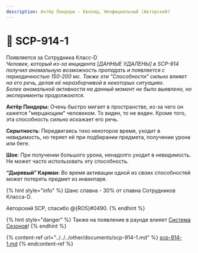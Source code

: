 ```yaml
---
description: Актёр Пандоры - Евклид, Неофициальный (Авторский)
---
```


# 🤯 SCP-914-1

Появляется за Сотрудника Класс-D\
_Человек, который из-за инцидента \[ДАННЫЕ УДАЛЕНЫ] в SCP-914 получил аномальную возможность пропадать и появляется с периодичностью 150-200 мс. Также эти "Способности" сильно влияет на его речь, делая её неразборчивой в некоторых ситуациях._\
_Более аномальной активности на данный момент не было выявлено, но эксперименты продолжаются._

**Актёр Пандоры:** Очень быстро мигает в пространстве, из-за чего он кажется "мерцающим" человеком. То виден, то не виден. Кроме того, эта способность сильно искажает его речь.

**Скрытность**: Передвигаясь тихо некоторое время, уходит в невидимость, но теряет её при подбирании предмета, получении урона или беге.

**Шок**: При получении большого урона, ненадолго уходит в невидимость. Не может часто использовать эту способность.

**“Дырявый” Карман**: Во время активации одной из своих способностей может потерять предмет из инвентаря.

{% hint style="info" %}
Шанс спавна - 30% от спавна Сотрудников Класса-D.

Авторский SCP, спасибо @{RO5}#0490.
{% endhint %}

{% hint style="danger" %}
Также на появление в раунде влияет [Система Сезонов](../../server-systems/seasons-system.md)!
{% endhint %}

{% content-ref url="../../../other/documents/scp-914-1.md" %}
[scp-914-1.md](../../../other/documents/scp-914-1.md)
{% endcontent-ref %}
